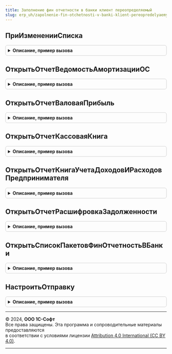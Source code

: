 ```yaml
---
title: Заполнение фин отчетности в банки клиент переопределяемый
slug: erp_uh/zapolnenie-fin-otchetnosti-v-banki-klient-pereopredelyaemyy
---
```



## ПриИзмененииСписка
<details style="margin: 1em 0; padding: 0.5em; border: 1px solid #ccc; border-radius: 6px;">

<summary style="font-weight: bold; cursor: pointer;">Описание, пример вызова</summary>

```bsl

// Отрабатывает изменение в форме списка.
// При использовании отдельного интерфейсного решения по работе с помеченными на удаление объектами.
//
// Параметры:
//   Форма       - ФормаКлиентскогоПриложения - форма, в которой производится настройка.
//   Элемент     - ТаблицаФормы - настраиваемая таблица.
//
Процедура ПриИзмененииСписка(Форма, Элемент) Экспорт
```

Пример вызова
```bsl
ЗаполнениеФинОтчетностиВБанкиКлиентПереопределяемый.ПриИзмененииСписка(Форма, Элемент) 
```
</details>

## ОткрытьОтчетВедомостьАмортизацииОС
<details style="margin: 1em 0; padding: 0.5em; border: 1px solid #ccc; border-radius: 6px;">

<summary style="font-weight: bold; cursor: pointer;">Описание, пример вызова</summary>

```bsl

// Открывает форму отчета-ведомости по ОС.
//
// Параметры:
//  ПараметрыОтчета - Структура - см. ЗаполнениеФинОтчетностиВБанки.ПараметрыОтчетаВедомостьАмортизацииОС()
//  ФормаВладелец - ФормаУправляемогоПриложения - форма документа ФинОтчетВБанк.
//
Процедура ОткрытьОтчетВедомостьАмортизацииОС(ПараметрыОтчета, ФормаВладелец) Экспорт
```

Пример вызова
```bsl
ЗаполнениеФинОтчетностиВБанкиКлиентПереопределяемый.ОткрытьОтчетВедомостьАмортизацииОС(ПараметрыОтчета, ФормаВладелец) 
```
</details>

## ОткрытьОтчетВаловаяПрибыль
<details style="margin: 1em 0; padding: 0.5em; border: 1px solid #ccc; border-radius: 6px;">

<summary style="font-weight: bold; cursor: pointer;">Описание, пример вызова</summary>

```bsl

// Открывает форму отчета по валовой прибыли.
//
// Параметры:
//  ПараметрыОтчета - Структура - см. ЗаполнениеФинОтчетностиВБанки.ПараметрыОтчетаВаловаяПрибыль()
//  ФормаВладелец - ФормаУправляемогоПриложения - форма документа ФинОтчетВБанк.
//
Процедура ОткрытьОтчетВаловаяПрибыль(ПараметрыОтчета, ФормаВладелец) Экспорт
```

Пример вызова
```bsl
ЗаполнениеФинОтчетностиВБанкиКлиентПереопределяемый.ОткрытьОтчетВаловаяПрибыль(ПараметрыОтчета, ФормаВладелец) 
```
</details>

## ОткрытьОтчетКассоваяКнига
<details style="margin: 1em 0; padding: 0.5em; border: 1px solid #ccc; border-radius: 6px;">

<summary style="font-weight: bold; cursor: pointer;">Описание, пример вызова</summary>

```bsl

// Формирует печатную форму "Кассовая книга".
//
// Параметры:
//  ПараметрыОтчета - Структура - см. ЗаполнениеФинОтчетностиВБанки.ПараметрыОтчетаКассоваяКнига()
//  ФормаВладелец - ФормаУправляемогоПриложения - форма документа ФинОтчетВБанк.
//
Процедура ОткрытьОтчетКассоваяКнига(ПараметрыОтчета, ФормаВладелец) Экспорт
```

Пример вызова
```bsl
ЗаполнениеФинОтчетностиВБанкиКлиентПереопределяемый.ОткрытьОтчетКассоваяКнига(ПараметрыОтчета, ФормаВладелец) 
```
</details>

## ОткрытьОтчетКнигаУчетаДоходовИРасходовПредпринимателя
<details style="margin: 1em 0; padding: 0.5em; border: 1px solid #ccc; border-radius: 6px;">

<summary style="font-weight: bold; cursor: pointer;">Описание, пример вызова</summary>

```bsl

// Открывает форму отчета Книга доходов и расходов предпринимателя.
//
// Параметры:
//  ПараметрыОтчета - Структура - см. ЗаполнениеФинОтчетностиВБанки.ПараметрыОтчетаКнигаУчетаДоходовИРасходовПредпринимателя()
//  ФормаВладелец - ФормаУправляемогоПриложения - форма документа ФинОтчетВБанк.
//
Процедура ОткрытьОтчетКнигаУчетаДоходовИРасходовПредпринимателя(ПараметрыОтчета, ФормаВладелец) Экспорт
```

Пример вызова
```bsl
ЗаполнениеФинОтчетностиВБанкиКлиентПереопределяемый.ОткрытьОтчетКнигаУчетаДоходовИРасходовПредпринимателя(ПараметрыОтчета, ФормаВладелец) 
```
</details>

## ОткрытьОтчетРасшифровкаЗадолженности
<details style="margin: 1em 0; padding: 0.5em; border: 1px solid #ccc; border-radius: 6px;">

<summary style="font-weight: bold; cursor: pointer;">Описание, пример вызова</summary>

```bsl

// Открывает форму отчета Расшифровка задолженности.
//
// Параметры:
//  ПараметрыОтчета - Структура - см. ЗаполнениеФинОтчетностиВБанки.ПараметрыОтчетаРасшифровкаЗадолженности()
//  ФормаВладелец - ФормаУправляемогоПриложения - форма документа ФинОтчетВБанк.
//
Процедура ОткрытьОтчетРасшифровкаЗадолженности(ПараметрыОтчета, ФормаВладелец) Экспорт
```

Пример вызова
```bsl
ЗаполнениеФинОтчетностиВБанкиКлиентПереопределяемый.ОткрытьОтчетРасшифровкаЗадолженности(ПараметрыОтчета, ФормаВладелец) 
```
</details>

## ОткрытьСписокПакетовФинОтчетностьВБанки
<details style="margin: 1em 0; padding: 0.5em; border: 1px solid #ccc; border-radius: 6px;">

<summary style="font-weight: bold; cursor: pointer;">Описание, пример вызова</summary>

```bsl

// Открывает форму списка пакетов фин.отчетности.
//
// Параметры:
//  ПараметрыКоманды - ПараметрыВыполненияКоманды - параметры обработчика команды.
//
Процедура ОткрытьСписокПакетовФинОтчетностьВБанки(ПараметрыКоманды) Экспорт
```

Пример вызова
```bsl
ЗаполнениеФинОтчетностиВБанкиКлиентПереопределяемый.ОткрытьСписокПакетовФинОтчетностьВБанки(ПараметрыКоманды) 
```
</details>

## НастроитьОтправку
<details style="margin: 1em 0; padding: 0.5em; border: 1px solid #ccc; border-radius: 6px;">

<summary style="font-weight: bold; cursor: pointer;">Описание, пример вызова</summary>

```bsl

// Открывает форму настройки периодической отправки пакетов отчетности в банки.
//
// Параметры:
//   Форма       - ФормаКлиентскогоПриложения - форма, из которой открывается настройка.
//   Банк        - ОпределяемыйТип.СправочникБанкиФинОтчетность - для какого банка настраивается периодичность.
//
Процедура НастроитьОтправку(Форма, Банк) Экспорт
```

Пример вызова
```bsl
ЗаполнениеФинОтчетностиВБанкиКлиентПереопределяемый.НастроитьОтправку(Форма, Банк) 
```
</details>

---

© 2024, **ООО 1С-Софт**  
Все права защищены. Эта программа и сопроводительные материалы предоставляются  
в соответствии с условиями лицензии [Attribution 4.0 International (CC BY 4.0)](https://creativecommons.org/licenses/by/4.0/legalcode).

---
